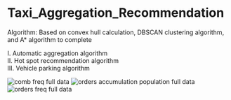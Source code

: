 # Taxi_Aggregation_Recommendation
Algorithm: 	Based on convex hull calculation, DBSCAN clustering algorithm, and A* algorithm to complete

I. Automatic aggregation algorithm  
II. Hot spot recommendation algorithm  
III. Vehicle parking algorithm

![comb freq full data](https://user-images.githubusercontent.com/18719360/131453134-d607d8a7-0c4a-433b-9f08-e987e2e0ac6b.png)
![orders accumulation population full data](https://user-images.githubusercontent.com/18719360/131453148-c7830b8a-2338-44b6-8448-e68b8ca58a40.png)
![orders freq full data](https://user-images.githubusercontent.com/18719360/131453153-72c87785-a77c-43b4-a4f1-6f931c5f35cf.png)

